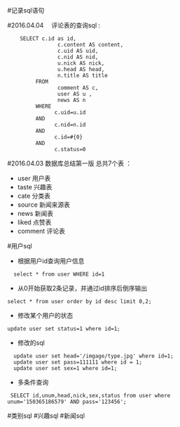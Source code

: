 #记录sql语句


#2016.04.04
　评论表的查询sql :
 ```
     SELECT c.id as id,
                 c.content AS content,
                 c.uid AS uid,
                 c.nid AS nid,
                 u.nick AS nick,
                 u.head AS head,
                 n.title AS title
          FROM
                 comment AS c,
                 user AS u ,
                 news AS n
          WHERE
                c.uid=u.id
          AND
                c.nid=n.id
          AND
                c.id=#{0}
          AND
                c.status=0
 ```

#2016.04.03 数据库总结第一版
 总共7个表 ：
  * user 用户表
  * taste 兴趣表
  * cate 分类表
  * source 新闻来源表
  * news 新闻表
  * liked 点赞表
  * comment 评论表

#用户sql
  * 根据用户id查询用户信息
   ```
     select * from user WHERE id=1

   ```

  * 从0开始获取2条记录，并通过id排序后倒序输出
   ```
   select * from user order by id desc limit 0,2;

   ```

  * 修改某个用户的状态
   ```
   update user set status=1 where id=1;

   ```

  * 修改的sql
   ```
     update user set head='/imgage/type.jpg' where id=1;
     update user set pass=111111 where id = 1;
     update user set sex=1 where id=1;

   ```

  * 多条件查询
   ```
    SELECT id,unum,head,nick,sex,status from user where unum='150365186579' AND pass='123456';
   ```


#类别sql
#兴趣sql
#新闻sql